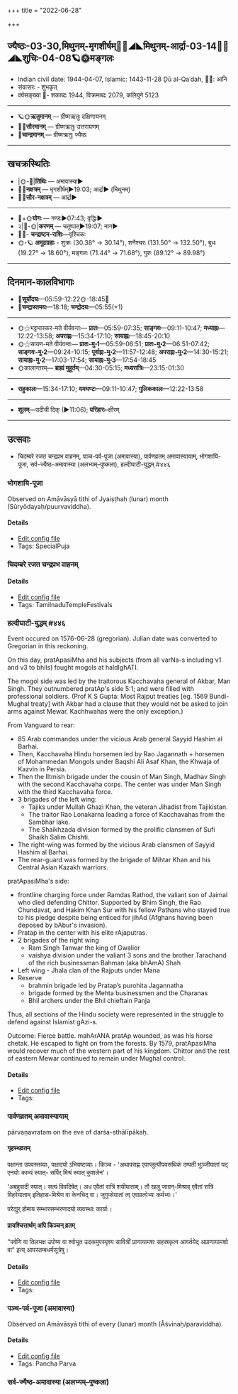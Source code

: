 +++
title = "2022-06-28"

+++
## ज्यैष्ठः-03-30,मिथुनम्-मृगशीर्षम्🌛🌌◢◣मिथुनम्-आर्द्रा-03-14🌌🌞◢◣शुचिः-04-08🪐🌞मङ्गलः
- Indian civil date: 1944-04-07, Islamic: 1443-11-28 Ḏū al-Qaʿdah, 🌌🌞: आनि
- संवत्सरः - शुभकृत्
- वर्षसङ्ख्या 🌛- शकाब्दः 1944, विक्रमाब्दः 2079, कलियुगे 5123
___________________
- 🪐🌞**ऋतुमानम्** — ग्रीष्मऋतुः दक्षिणायनम्
- 🌌🌞**सौरमानम्** — ग्रीष्मऋतुः उत्तरायणम्
- 🌛**चान्द्रमानम्** — ग्रीष्मऋतुः ज्यैष्ठः
___________________


## खचक्रस्थितिः
- |🌞-🌛|**तिथिः** — अमावास्या►  
- 🌌🌛**नक्षत्रम्** — मृगशीर्षम्►19:03; आर्द्रा► (मिथुनम्)  
- 🌌🌞**सौर-नक्षत्रम्** — आर्द्रा►  
___________________
- 🌛+🌞**योगः** — गण्डः►07:43; वृद्धिः►  
- २|🌛-🌞|**करणम्** — चतुष्पात्►19:07; नाग►  
- 🌌🌛- **चन्द्राष्टम-राशिः**—वृश्चिकः  
- 🌞-🪐 **अमूढग्रहाः** - शुक्रः (30.38° → 30.14°), शनैश्चरः (131.50° → 132.50°), बुधः (19.27° → 18.60°), मङ्गलः (71.44° → 71.68°), गुरुः (89.12° → 89.98°)
___________________


## दिनमान-कालविभागाः
- 🌅**सूर्योदयः**—05:59-12:22🌞️-18:45🌇  
- 🌛**चन्द्रास्तमयः**—18:18; **चन्द्रोदयः**—05:55(+1)  
___________________
- 🌞⚝भट्टभास्कर-मते वीर्यवन्तः— **प्रातः**—05:59-07:35; **साङ्गवः**—09:11-10:47; **मध्याह्नः**—12:22-13:58; **अपराह्णः**—15:34-17:10; **सायाह्नः**—18:45-20:10  
- 🌞⚝सायण-मते वीर्यवन्तः— **प्रातः-मु॰1**—05:59-06:51; **प्रातः-मु॰2**—06:51-07:42; **साङ्गवः-मु॰2**—09:24-10:15; **पूर्वाह्णः-मु॰2**—11:57-12:48; **अपराह्णः-मु॰2**—14:30-15:21; **सायाह्नः-मु॰2**—17:03-17:54; **सायाह्नः-मु॰3**—17:54-18:45  
- 🌞कालान्तरम्— **ब्राह्मं मुहूर्तम्**—04:30-05:15; **मध्यरात्रिः**—23:15-01:30  
___________________
- **राहुकालः**—15:34-17:10; **यमघण्टः**—09:11-10:47; **गुलिककालः**—12:22-13:58  
___________________
- **शूलम्**—उदीची दिक् (►11:06); **परिहारः**–क्षीरम्  
___________________

## उत्सवाः
- चिदम्बरे रजत चन्द्रप्रभ वाहनम्, पञ्च-पर्व-पूजा (अमावास्या), पार्वणव्रतम् अमावास्यायाम्, भोगशायि-पूजा, सर्व-ज्यैष्ठ-अमावास्या (अलभ्यम्–पुष्कला), हल्दीघाटी-युद्धम् #४४६
### भोगशायि-पूजा

Observed on Amāvāsyā tithi of Jyaiṣṭhaḥ (lunar) month (Sūryōdayaḥ/puurvaviddha). 



#### Details
- [Edit config file](https://github.com/jyotisham/adyatithi/blob/master/general/lunar_month/tithi/03/30/bhOgazAyi-pUjA.toml)
- Tags: SpecialPuja


### चिदम्बरे रजत चन्द्रप्रभ वाहनम्





#### Details
- [Edit config file](https://github.com/jyotisham/adyatithi/blob/master/temples/Tamil/relative_event/naTarAjar_An2i_tirumaJcan2am/offset__-8/cidambarE_rajata_candraprabha_vAhanam.toml)
- Tags: TamilnaduTempleFestivals


### हल्दीघाटी-युद्धम् #४४६

Event occured on 1576-06-28 (gregorian). Julian date was converted to Gregorian in this reckoning. 

On this day, pratApasiMha and his subjects (from all varNa-s including v1 and v3 to bhils) fought mogols at haldIghATI.

The mogol side was led by the traitorous Kacchavaha general of Akbar, Man Singh. They outnumbered pratAp's side 5:1; and were filled with professional soldiers. (Prof K S Gupta: Most Rajput treaties [eg. 1569 Bundi-Mughal treaty] with Akbar had a clause that they would not be asked to join arms against Mewar. Kachhwahas were the only exception.)

From Vanguard to rear:

- 85 Arab commandos under the vicious Arab general Sayyid Hashim al Barhai.
- Then, Kacchavaha Hindu horsemen led by Rao Jagannath + horsemen of Mohammedan Mongols under Baqshi Ali Asaf Khan, the Khwaja of Kazvin in Persia. 
- Then the Iltmish brigade under the cousin of Man Singh, Madhav Singh with the second Kacchavaha corps. The center was under Man Singh with the third Kacchavaha force.
- 3 brigades of the left wing: 
  - Tajiks under Mullah Ghazi Khan, the veteran Jihadist from Tajikistan.
  - The traitor Rao Lonakarna leading a force of Kacchavahas from the Sambhar lake.
  - The Shaikhzada division formed by the prolific clansmen of Sufi Shaikh Salim Chishti.
- The right-wing was formed by the vicious Arab clansmen of Sayyid Hashim al Barhai. 
- The rear-guard was formed by the brigade of Mihtar Khan and his Central Asian Kazakh warriors.

pratApasiMha's side:

- frontline charging force under Ramdas Rathod, the valiant son of Jaimal who died defending Chittor. Supported by Bhim Singh, the Rao Chundavat, and Hakim Khan Sur with his fellow Pathans who stayed true to his pledge despite being enticed for jihAd (Afghans having been deposed by bAbur's invasion).
- Pratap in the center with his elite rAjaputras.
- 2 brigades of the right wing
  - Ram Singh Tanwar the king of Gwalior
  - vaishya division under the valiant 3 sons and the brother Tarachand of the rich businessman Bahman (aka bhAmA) Shah
- Left wing - Jhala clan of the Rajputs under Mana
- Reserve
  - brahmin brigade led by Pratap’s purohita Jagannatha
  - brigade formed by the Mehta businessmen and the Charanas
  - Bhil archers under the Bhil chieftain Panja

Thus, all sections of the Hindu society were represented in the struggle to defend against Islamist gAzi-s.

Outcome: Fierce battle. mahArANA pratAp wounded, as was his horse chetak. He escaped to fight on from the forests. By 1579, pratApasiMha would recover much of the western part of his kingdom. Chittor and the rest of eastern Mewar continued to remain under Mughal control.

#### Details
- [Edit config file](https://github.com/jyotisham/adyatithi/blob/master/mahApuruSha/xatra-later/julian/day/06/18/haldIghATI-yuddham.toml)
- Tags: 


### पार्वणव्रतम् अमावास्यायाम्



pārvaṇavratam on the eve of darśa-sthālīpākaḥ.

#### गृहस्थव्रतम्
पक्षान्ता उपवस्तव्याः, पक्षादयो ऽभियष्टव्याः। किञ्च - 'अथापराह्ण एवाप्लुत्यौपवसथिकं दम्पती भुञ्जीयातां यद् एनयोः काम्यं स्यात्- सर्पिर् मिश्रं स्यात् कुशलेन'।  

'अबहुवादी स्यात्। सत्यं विवदिषेत्। अध एवैतां रात्रिं शयीयाताम्। तौ खलु जाग्रन्-मिश्राव् एवैतां रात्रिं विहरेयाताम् इतिहास-मिश्रेण वा केनचिद् वा। जुगुप्सेयातां त्व् एवाव्रत्येभ्यः कर्मभ्यः।' 

परेद्युर् होमाय सम्भारसम्भरणादयो व्यवस्थाः कार्याः।

#### प्रायश्चित्तार्थम् अपि किञ्चन् व्रतम्
"पर्वणि वा तिलभक्ष उपोष्य वा श्वोभूत उदकमुपस्पृश्य सावित्रीं प्राणायामशः सहस्रकृत्व आवर्तयेद् अप्राणायामशो वा" इत्य् आपस्तम्बधर्मसूत्रेषु।

#### Details
- [Edit config file](https://github.com/jyotisham/adyatithi/blob/master/gRhya/general/relative_event/sthAlIpAkaH_1/offset__-1/pArvaNa-vratam_30.toml)
- Tags: 


### पञ्च-पर्व-पूजा (अमावास्या)

Observed on Amāvāsyā tithi of every (lunar) month (Āśvinaḥ/paraviddha). 



#### Details
- [Edit config file](https://github.com/jyotisham/adyatithi/blob/master/devatA/devIparva/lunar_month/tithi/00/30/pancha-parva-1.toml)
- Tags: Pancha Parva


### सर्व-ज्यैष्ठ-अमावास्या (अलभ्यम्–पुष्कला)
